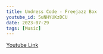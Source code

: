 ```yaml
---
title: Undress Code - Freejazz Box
youtube_id: 5uNHYUKzDCU
date: 2023-07-29
tags: [Music]
---
```



[Youtube Link](https://www.youtube.com/watch?v=5uNHYUKzDCU)  
